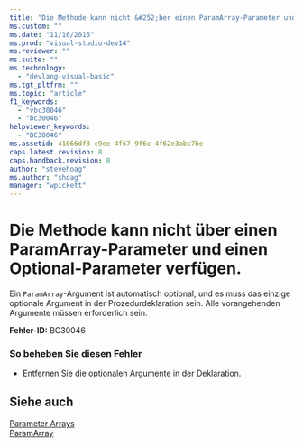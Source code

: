 ```yaml
---
title: "Die Methode kann nicht &#252;ber einen ParamArray-Parameter und einen Optional-Parameter verf&#252;gen. | Microsoft Docs"
ms.custom: ""
ms.date: "11/16/2016"
ms.prod: "visual-studio-dev14"
ms.reviewer: ""
ms.suite: ""
ms.technology: 
  - "devlang-visual-basic"
ms.tgt_pltfrm: ""
ms.topic: "article"
f1_keywords: 
  - "vbc30046"
  - "bc30046"
helpviewer_keywords: 
  - "BC30046"
ms.assetid: 41066df8-c9ee-4f67-9f6c-4f62e3abc7be
caps.latest.revision: 8
caps.handback.revision: 8
author: "stevehoag"
ms.author: "shoag"
manager: "wpickett"
---
```

# Die Methode kann nicht &#252;ber einen ParamArray-Parameter und einen Optional-Parameter verf&#252;gen.
Ein `ParamArray`\-Argument ist automatisch optional, und es muss das einzige optionale Argument in der Prozedurdeklaration sein. Alle vorangehenden Argumente müssen erforderlich sein.  
  
 **Fehler\-ID:** BC30046  
  
### So beheben Sie diesen Fehler  
  
-   Entfernen Sie die optionalen Argumente in der Deklaration.  
  
## Siehe auch  
 [Parameter Arrays](../../visual-basic/programming-guide/language-features/procedures/parameter-arrays.md)   
 [ParamArray](../../visual-basic/language-reference/modifiers/paramarray.md)